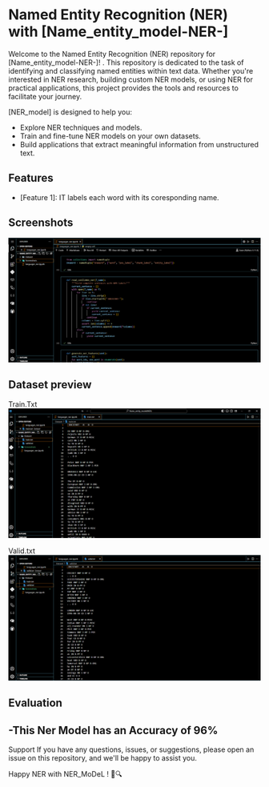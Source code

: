 # Named Entity Recognition (NER) with [Name_entity_model-NER-]

Welcome to the Named Entity Recognition (NER) repository for [Name_entity_model-NER-]! .
This repository is dedicated to the task of identifying and classifying named entities within text data. 
Whether you're interested in NER research, building custom NER models, or using NER for practical applications, this project provides the tools and resources to facilitate your journey.

[NER_model] is designed to help you:

- Explore NER techniques and models.
- Train and fine-tune NER models on your own datasets.
- Build applications that extract meaningful information from unstructured text.


## Features

- [Feature 1]: IT labels each word with its coresponding name.


## Screenshots
![Screenshots](https://github.com/aalexander47/Name_entity_model-NER-/blob/main/Screenshots/NER.png?raw=true)

## Dataset preview
Train.Txt
![Screenshots1](https://github.com/aalexander47/Name_entity_model-NER-/blob/main/Screenshots/Train_Dataset.png?raw=true)

Valid.txt
![Screenshots2](https://github.com/aalexander47/Name_entity_model-NER-/blob/main/Screenshots/valid_dataset.png?raw=true)

## Evaluation
-This Ner Model has an Accuracy of 96%
-

Support
If you have any questions, issues, or suggestions, please open an issue on this repository, and we'll be happy to assist you.

Happy NER with NER_MoDeL ! 🚀🔍
